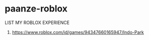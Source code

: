 # paanze-roblox
LIST MY ROBLOX EXPERIENCE
1. https://www.roblox.com/id/games/94347660165947/Indo-Park
 
